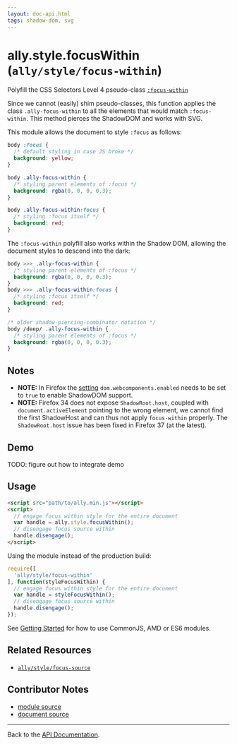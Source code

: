 ```yaml
---
layout: doc-api.html
tags: shadow-dom, svg
---
```


# ally.style.focusWithin (`ally/style/focus-within`)

Polyfill the CSS Selectors Level 4 pseudo-class [`:focus-within`](http://dev.w3.org/csswg/selectors-4/#the-focus-within-pseudo)

Since we cannot (easily) shim pseudo-classes, this function applies the class `.ally-focus-within` to all the elements that would match `:focus-within`. This method pierces the ShadowDOM and works with SVG.

This module allows the document to style `:focus` as follows:

```css
body :focus {
  /* default styling in case JS broke */
  background: yellow;
}

body .ally-focus-within {
  /* styling parent elements of :focus */
  background: rgba(0, 0, 0, 0.3);
}

body .ally-focus-within:focus {
  /* styling :focus itself */
  background: red;
}
```

The `:focus-within` polyfill also works within the Shadow DOM, allowing the document styles to descend into the dark:

```css
body >>> .ally-focus-within {
  /* styling parent elements of :focus */
  background: rgba(0, 0, 0, 0.3);
}
body >>> .ally-focus-within:focus {
  /* styling :focus itself */
  background: red;
}

/* older shadow-piercing-combinator notation */
body /deep/ .ally-focus-within {
  /* styling parent elements of :focus */
  background: rgba(0, 0, 0, 0.3);
}
```


## Notes

* **NOTE:** In Firefox the [setting](about:config) `dom.webcomponents.enabled` needs to be set to `true` to enable ShadowDOM support.
* **NOTE:** Firefox 34 does not expose `ShadowRoot.host`, coupled with `document.activeElement` pointing to the wrong element, we cannot find the first ShadowHost and can thus not apply `focus-within` properly. The `ShadowRoot.host` issue has been fixed in Firefox 37 (at the latest).


## Demo

TODO: figure out how to integrate demo


## Usage

```html
<script src="path/to/ally.min.js"></script>
<script>
  // engage focus within style for the entire document
  var handle = ally.style.focusWithin();
  // disengage focus source within
  handle.disengage();
</script>
```

Using the module instead of the production build:

```js
require([
  'ally/style/focus-within'
], function(styleFocusWithin) {
  // engage focus within style for the entire document
  var handle = styleFocusWithin();
  // disengage focus source within
  handle.disengage();
});
```

See [Getting Started](../../getting-started.md) for how to use CommonJS, AMD or ES6 modules.


## Related Resources

* [`ally/style/focus-source`](focus-source.md)


## Contributor Notes

* [module source](https://github.com/medialize/ally.js/blob/build-modules/src/style/focus-within.js)
* [document source](https://github.com/medialize/ally.js/blob/build-modules/docs/api/style/focus-within.md)


---

Back to the [API Documentation](../README.md).

